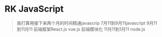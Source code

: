 
# RK JavaScript
> 我打算用接下来两个月的时间精通javascrip
 7月11到9月11javascript
 9月11到11月11 前端框架React.js vue.js 前端模块化
 11月11到1月11 node.js
